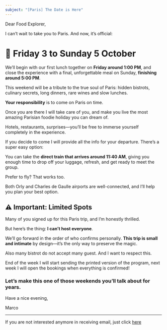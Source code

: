 ```yaml
---
subject: "[Paris] The Date is Here"
---
```


Dear Food Explorer, 

I can’t wait to take you to Paris. And now, it’s official:

# 📅 Friday 3 to Sunday 5 October

We’ll begin with our first lunch together on **Friday around 1:00 PM**, and close the experience with a final, unforgettable meal on Sunday, **finishing around 5:00 PM**.

This weekend will be a tribute to the true soul of Paris: hidden bistrots, culinary secrets, long dinners, rare wines and slow lunches.

**Your responsibility** is to come on Paris on time.

Once you are there I will take care of you, and make you live the most amazing Parisian foodie holiday you can dream of.

Hotels, restaurants, surprises—you’ll be free to immerse yourself completely in the experience.

If you decide to come I will provide all the info for your departure. There’s a super easy option:

You can take the **direct train that arrives around 11:40 AM**, giving you enough time to drop off your luggage, refresh, and get ready to meet the group.

Prefer to fly? That works too.

Both Orly and Charles de Gaulle airports are well-connected, and I’ll help you plan your best option.

## ⚠️ Important: Limited Spots

Many of you signed up for this Paris trip, and I’m honestly thrilled.

But here’s the thing: **I can’t host everyone**.

We’ll go forward in the order of who confirms personally. **This trip is small and intimate** by design—it’s the only way to preserve the magic.

Also many bistrot do not accept many guest. And I want to respect this. 

End of the week I will start sending the printed version of the program, next week I will open the bookings when everything is confirmed!

### Let’s make this one of those weekends you’ll talk about for years.

Have a nice evening,

Marco



---

If you are not interested anymore in receiving email, just click [here](/cancel)